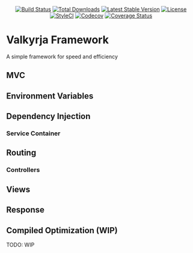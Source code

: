<p align="center">
    <a href="https://travis-ci.org/valkyrjaio/valkyrja"><img src="https://travis-ci.org/valkyrjaio/valkyrja.svg" alt="Build Status"></a>
    <a href="https://packagist.org/packages/valkyrja/valkyrja"><img src="https://poser.pugx.org/valkyrja/valkyrja/d/total.svg" alt="Total Downloads"></a>
    <a href="https://packagist.org/packages/valkyrja/valkyrja"><img src="https://poser.pugx.org/valkyrja/valkyrja/v/stable.svg" alt="Latest Stable Version"></a>
    <a href="https://packagist.org/packages/valkyrja/valkyrja"><img src="https://poser.pugx.org/valkyrja/valkyrja/license.svg" alt="License"></a>
    <a href="https://styleci.io/repos/89089332"><img src="https://styleci.io/repos/89089332/shield?branch=master" alt="StyleCI"></a>
    <a href="https://codecov.io/gh/valkyrjaio/valkyrja"><img src="https://codecov.io/gh/valkyrjaio/valkyrja/branch/master/graph/badge.svg" alt="Codecov" /></a>
    <a href="https://coveralls.io/github/valkyrjaio/valkyrja?branch=master"><img src="https://coveralls.io/repos/github/valkyrjaio/valkyrja/badge.svg?branch=master" alt="Coverage Status" /></a>
</p>

# Valkyrja Framework
A simple framework for speed and efficiency

## MVC

## Environment Variables

## Dependency Injection

### Service Container

## Routing

### Controllers

## Views

## Response

## Compiled Optimization (WIP)
TODO: WIP
